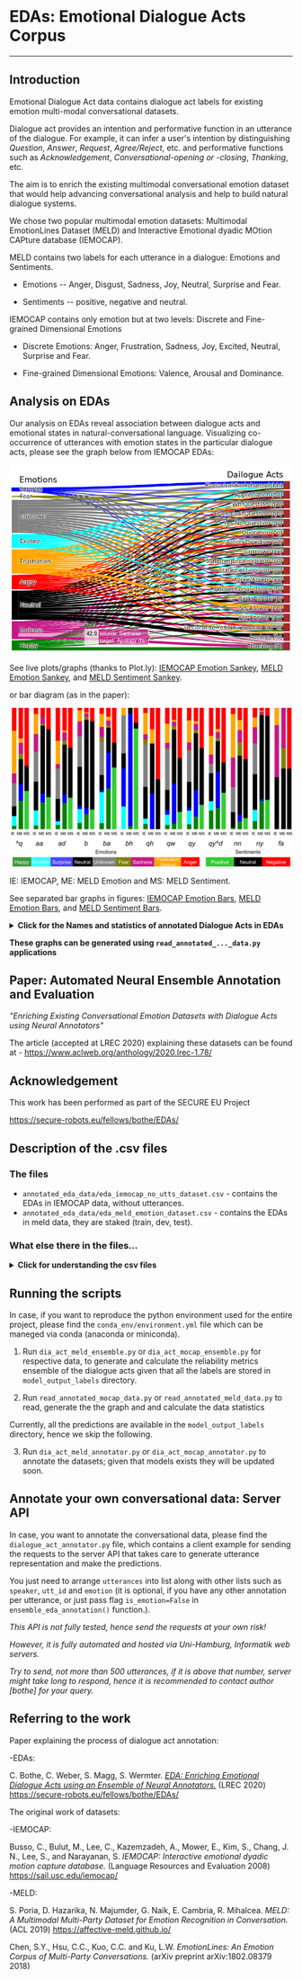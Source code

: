 # EDAs: Emotional Dialogue Acts Corpus

----------------------------------------------------

## Introduction

Emotional Dialogue Act data contains dialogue act labels 
for existing emotion multi-modal conversational datasets.

Dialogue act provides an intention and performative function in an utterance of the dialogue.
For example, it can infer a user's intention by distinguishing _Question_, _Answer_, _Request_, _Agree/Reject_, etc.
and performative functions such as _Acknowledgement_, _Conversational-opening or -closing_, _Thanking_, etc.


The aim is to enrich the existing multimodal conversational 
emotion dataset that would help advancing conversational analysis 
and help to build natural dialogue systems.

We chose two popular multimodal emotion datasets: 
Multimodal EmotionLines Dataset (MELD) and 
Interactive Emotional dyadic MOtion CAPture database (IEMOCAP).

MELD contains two labels for each utterance in a dialogue: 
Emotions and Sentiments.

- Emotions -- Anger, Disgust, Sadness, Joy, Neutral, Surprise and Fear.

- Sentiments -- positive, negative and neutral.

IEMOCAP contains only emotion but at two levels: 
Discrete and Fine-grained Dimensional Emotions 

- Discrete Emotions: Anger, Frustration, Sadness, Joy, Excited,
Neutral, Surprise and Fear.

- Fine-grained Dimensional Emotions: Valence, Arousal and Dominance.


## Analysis on EDAs

Our analysis on EDAs reveal association between 
dialogue acts and emotional states in natural-conversational language. 
Visualizing co-occurrence of utterances with emotion states 
in the particular dialogue acts, please see the graph below from IEMOCAP EDAs:

![IEMOCAP Emotion](figures/iemocap_EDAs.png)

See live plots/graphs (thanks to Plot.ly):
[IEMOCAP Emotion Sankey](https://chart-studio.plot.ly/~bothe/3), 
[MELD Emotion Sankey](https://chart-studio.plot.ly/~bothe/7), and 
[MELD Sentiment Sankey](https://chart-studio.plot.ly/~bothe/11).


or bar diagram (as in the paper):

![All Combined Bars for IEMOCAP and MELD](figures/bar_diagrams.png)

IE: IEMOCAP, ME: MELD Emotion and MS: MELD Sentiment.

See separated bar graphs in figures: [IEMOCAP Emotion Bars](figures/iemocap_bars_emotion.png), 
[MELD Emotion Bars](figures/meld_bars_emotion.png), and [MELD Sentiment Bars](figures/meld_bars_sentiment.png).


<details><summary><b>Click for the Names and statistics of annotated Dialogue Acts in EDAs</b></summary>
<p>
<table>
<tr>
<th>DA                    </th> <th> Dialogue Act                </th> <th> IEMO   </th> <th> MELD   </th>
</tr><tr>
<td>sd                    </td> <td> Statement-non-opinion       </td> <td> 43.97  </td> <td> 41.63  </td>
</tr><tr>
<td>sv                    </td> <td> Statement-opinion           </td> <td> 19.93  </td> <td> 09.34  </td>
</tr><tr>
<td>qy                    </td> <td> Yes-No-Question             </td> <td> 10.3   </td> <td> 12.39  </td>
</tr><tr>
<td>qw                    </td> <td> Wh-Question                 </td> <td>  7.26  </td> <td> 6.08   </td>
</tr><tr>
<td>b                     </td> <td> Acknowledge (Backchannel)   </td> <td>  2.89  </td> <td> 2.35   </td>
</tr><tr>
<td>ad                    </td> <td> Action-directive            </td> <td>  1.39  </td> <td> 2.31   </td>
</tr><tr>
<td>fc                    </td> <td> Conventional-closing        </td> <td>  1.37  </td> <td> 3.76   </td>
</tr><tr>
<td>ba                    </td> <td> Appreciation or Assessment  </td> <td>  1.21  </td> <td> 3.72   </td>
</tr><tr>
<td>aa                    </td> <td> Agree or Accept             </td> <td>  0.97  </td> <td> 0.50   </td>
</tr><tr>
<td>nn                    </td> <td> No-Answer                   </td> <td>  0.78  </td> <td> 0.80   </td>
</tr><tr>
<td>ny                    </td> <td> Yes-Answer                  </td> <td>  0.75  </td> <td> 0.88   </td>
</tr><tr>
<td>br                    </td> <td> Signal-non-understanding    </td> <td>  0.47  </td> <td> 1.13   </td>
</tr><tr>
<td>^q                    </td> <td> Quotation                   </td> <td>  0.37  </td> <td> 0.81   </td>
</tr><tr>
<td>na                    </td> <td> Affirmative non-yes answers </td> <td>  0.25  </td> <td> 0.34   </td>
</tr><tr>
<td>qh                    </td> <td> Rhetorical-Question         </td> <td>  0.23  </td> <td> 0.12   </td>
</tr><tr>
<td>bh                    </td> <td> Rhetorical Backchannel      </td> <td>  0.16  </td> <td> 0.30   </td>
</tr><tr>
<td>h                     </td> <td> Hedge                       </td> <td>  0.15  </td> <td> 0.02   </td>
</tr><tr>
<td>qo                    </td> <td> Open-question               </td> <td>  0.14  </td> <td> 0.10   </td>
</tr><tr>
<td>ft                    </td> <td> Thanking                    </td> <td>  0.13  </td> <td> 0.23   </td>
</tr><tr>
<td>qy^d                  </td> <td> Declarative Yes-No-Question </td> <td>  0.13  </td> <td> 0.29   </td>
</tr><tr>
<td>bf                    </td> <td> Reformulate                 </td> <td>  0.12  </td> <td> 0.19   </td>
</tr><tr>
<td>fp                    </td> <td> Conventional-opening        </td> <td>  0.12  </td> <td> 1.19   </td>
</tr><tr>
<td>fa                    </td> <td> Apology                     </td> <td>  0.07  </td> <td> 0.04   </td>
</tr><tr>
<td>fo                    </td> <td> Other Forward Function      </td> <td>  0.02  </td> <td> 0.05   </td>
</tr><tr>
<td>Total                 </td> <td>                             </td> <td> 10039  </td> <td> 13708 </td>
</tr>
</table>
Number of utterances per DA in respective datasets. 
All values are in percentages (\%) of the total number of utterances. 
IEMO is for IEMOCAP.
</p>
</details>


**These graphs can be generated using ```read_annotated_..._data.py``` applications**

## Paper: Automated Neural Ensemble Annotation and Evaluation

_"Enriching Existing Conversational Emotion Datasets with Dialogue Acts using Neural Annotators"_

The article (accepted at LREC 2020) explaining these datasets can be found at - 
https://www.aclweb.org/anthology/2020.lrec-1.78/

## Acknowledgement  
This work has been performed as part of the SECURE EU Project 

https://secure-robots.eu/fellows/bothe/EDAs/

## Description of the .csv files

### The files
- ```annotated_eda_data/eda_iemocap_no_utts_dataset.csv``` - contains the EDAs in IEMOCAP data, without utterances.
- ```annotated_eda_data/eda_meld_emotion_dataset.csv``` - contains the EDAs in meld data, they are staked (train, dev, test).

### What else there in the files... 
<details><summary><b>Click for understanding the csv files</b></summary>
<p>

| Column Name  | Description                                                                                                        |
|--------------|--------------------------------------------------------------------------------------------------------------------|
| speaker      | Name of the speaker (in MELD) or speaker id (in IEMOCAP)                                                           |
| utt_id       | The index of an utterance in the dialogue, starting from 0 (in Meld) or starting 0 from speaker turn (in IEMOCAP)  |
| utterance    | String of utterance.                                                                                               |
| emotion      | The emotion (neutral, joy, excited, sadness, anger, surprise, fear, frustration, disgust) expressed by the speaker in the utterance.  |
| sentiment    | The sentiment (positive, neutral, negative) expressed by the speaker in the utterance (only in MELD).              |
| eda1         | Emotional dialogue act label from Utterance-level 1 model.                                                         |
| eda2         | Emotional dialogue act label from Utterance-level 2 model.                                                         |
| eda3         | Emotional dialogue act label from Context 1 model.                                                                 |
| eda4         | Emotional dialogue act label from Context 2 model.                                                                 |
| eda5         | Emotional dialogue act label from Context 3 model.                                                                 |
| EDA          | Final emotional dialogue act as an ensemble of all models (eda1, eda2, eda3, eda4, eda5)                           |
| all_match    | Flag to indicate if all EDAs are matching (eda1 = eda2 = eda3 = eda4 = eda5).                                      |
| con_match    | Flag to indicate EDAs matched based on context models.                                                             |
| match        | Flag to indicate EDAs matched based on confidence ranking.                                                         |

</p>
</details>


## Running the scripts

In case, if you want to reproduce the python environment used for the entire project, 
please find the  ```conda_env/environment.yml``` file
which can be maneged via conda (anaconda or miniconda).

1. Run ```dia_act_meld_ensemble.py``` or ```dia_act_mocap_ensemble.py``` for respective data,
 to generate and calculate the reliability metrics ensemble of the dialogue acts given that all the labels are stored in ```model_output_labels``` directory.

2. Run ```read_annotated_mocap_data.py``` or ```read_annotated_meld_data.py``` to read, generate the the graph and and calculate the data statistics   

Currently, all the predictions are available in the ```model_output_labels``` directory, hence we skip the following.

3. Run ```dia_act_meld_annotator.py``` or ```dia_act_mocap_annotator.py``` to annotate the datasets; 
given that models exists they will be updated soon.


## Annotate your own conversational data: Server API

In case, you want to annotate the conversational data, 
please find the  ```dialogue_act_annotator.py``` file,
which contains a client example for sending the requests to the server API
that takes care to generate utterance representation and make the predictions.

You just need to arrange ```utterances``` into list along with other 
lists such as ```speaker```, ```utt_id``` and ```emotion``` 
(it is optional, if you have any other annotation per utterance, 
or just pass flag ```is_emotion=False``` in ```ensemble_eda_annotation()``` function.). 

*This API is not fully tested, hence send the requests at your own risk!*

*However, it is fully automated and hosted via 
Uni-Hamburg, Informatik web servers.*

*Try to send, not more than 500 utterances, if it is above that number, 
server might take long to respond, hence it is recommended 
to contact author [bothe] for your query.*


## Referring to the work

Paper explaining the process of dialogue act annotation:

-EDAs:

C. Bothe, C. Weber, S. Magg, S. Wermter. 
_[EDA: Enriching Emotional Dialogue Acts using an Ensemble of Neural Annotators.](https://www.aclweb.org/anthology/2020.lrec-1.78/)_
(LREC 2020)
https://secure-robots.eu/fellows/bothe/EDAs/

The original work of datasets:

-IEMOCAP:

Busso, C., Bulut, M., Lee, C., Kazemzadeh, A., Mower, E., Kim, S., Chang, J. N., Lee, S., and Narayanan, S.
_IEMOCAP: Interactive emotional dyadic motion capture database._
(Language Resources and Evaluation 2008)
https://sail.usc.edu/iemocap/

-MELD:

S. Poria, D. Hazarika, N. Majumder, G. Naik, E. Cambria, R. Mihalcea. 
_MELD: A Multimodal Multi-Party Dataset for Emotion Recognition in Conversation._ 
(ACL 2019)
https://affective-meld.github.io/

Chen, S.Y., Hsu, C.C., Kuo, C.C. and Ku, L.W. 
_EmotionLines: An Emotion Corpus of Multi-Party Conversations._
(arXiv preprint arXiv:1802.08379 2018)


